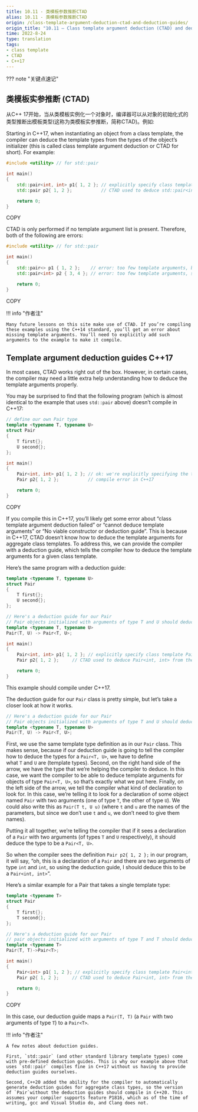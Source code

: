 ```yaml
---
title: 10.11 - 类模板参数推断CTAD
alias: 10.11 - 类模板参数推断CTAD
origin: /class-template-argument-deduction-ctad-and-deduction-guides/
origin_title: "10.11 — Class template argument deduction (CTAD) and deduction guides"
time: 2022-8-24
type: translation
tags:
- class template
- CTAD
- C++17
---
```


??? note "关键点速记"


## 类模板实参推断 (CTAD) 

从C++ 17开始，当从类模板实例化一个对象时，编译器可以从对象的初始化式的类型推断出模板类型(这称为类模板实参推断，简称CTAD)。例如:

Starting in C++17, when instantiating an object from a class template, the compiler can deduce the template types from the types of the object’s initializer (this is called class template argument deduction or CTAD for short). For example:

```cpp
#include <utility> // for std::pair

int main()
{
    std::pair<int, int> p1{ 1, 2 }; // explicitly specify class template std::pair<int, int> (C++11 onward)
    std::pair p2{ 1, 2 };           // CTAD used to deduce std::pair<int, int> from the initializers (C++17)

    return 0;
}
```

COPY

CTAD is only performed if no template argument list is present. Therefore, both of the following are errors:

```cpp
#include <utility> // for std::pair

int main()
{
    std::pair<> p1 { 1, 2 };    // error: too few template arguments, both arguments not deduced
    std::pair<int> p2 { 3, 4 }; // error: too few template arguments, second argument not deduced

    return 0;
}
```

COPY

!!! info "作者注"

	Many future lessons on this site make use of CTAD. If you’re compiling these examples using the C++14 standard, you’ll get an error about missing template arguments. You’ll need to explicitly add such arguments to the example to make it compile.

## Template argument deduction guides C++17 

In most cases, CTAD works right out of the box. However, in certain cases, the compiler may need a little extra help understanding how to deduce the template arguments properly.

You may be surprised to find that the following program (which is almost identical to the example that uses `std::pair` above) doesn’t compile in C++17:

```cpp
// define our own Pair type
template <typename T, typename U>
struct Pair
{
    T first{};
    U second{};
};

int main()
{
    Pair<int, int> p1{ 1, 2 }; // ok: we're explicitly specifying the template arguments
    Pair p2{ 1, 2 };           // compile error in C++17

    return 0;
}
```

COPY

If you compile this in C++17, you’ll likely get some error about “class template argument deduction failed” or “cannot deduce template arguments” or “No viable constructor or deduction guide”. This is because in C++17, CTAD doesn’t know how to deduce the template arguments for aggregate class templates. To address this, we can provide the compiler with a deduction guide, which tells the compiler how to deduce the template arguments for a given class template.

Here’s the same program with a deduction guide:

```cpp
template <typename T, typename U>
struct Pair
{
    T first{};
    U second{};
};

// Here's a deduction guide for our Pair
// Pair objects initialized with arguments of type T and U should deduce to Pair<T, U>
template <typename T, typename U>
Pair(T, U) -> Pair<T, U>;

int main()
{
    Pair<int, int> p1{ 1, 2 }; // explicitly specify class template Pair<int, int> (C++11 onward)
    Pair p2{ 1, 2 };     // CTAD used to deduce Pair<int, int> from the initializers (C++17)

    return 0;
}
```


This example should compile under C++17.

The deduction guide for our `Pair` class is pretty simple, but let’s take a closer look at how it works.

```cpp
// Here's a deduction guide for our Pair
// Pair objects initialized with arguments of type T and U should deduce to Pair<T, U>
template <typename T, typename U>
Pair(T, U) -> Pair<T, U>;
```


First, we use the same template type definition as in our `Pair` class. This makes sense, because if our deduction guide is going to tell the compiler how to deduce the types for a `Pair<T, U>`, we have to define what `T` and `U` are (template types). Second, on the right hand side of the arrow, we have the type that we’re helping the compiler to deduce. In this case, we want the compiler to be able to deduce template arguments for objects of type `Pair<T, U>`, so that’s exactly what we put here. Finally, on the left side of the arrow, we tell the compiler what kind of declaration to look for. In this case, we’re telling it to look for a declaration of some object named `Pair` with two arguments (one of type `T`, the other of type `U`). We could also write this as `Pair(T t, U u)` (where `t` and `u` are the names of the parameters, but since we don’t use `t` and `u`, we don’t need to give them names).

Putting it all together, we’re telling the compiler that if it sees a declaration of a `Pair` with two arguments (of types `T` and `U` respectively), it should deduce the type to be a `Pair<T, U>`.

So when the compiler sees the definition `Pair p2{ 1, 2 };` in our program, it will say, “oh, this is a declaration of a `Pair` and there are two arguments of type `int` and `int`, so using the deduction guide, I should deduce this to be a `Pair<int, int>`“.

Here’s a similar example for a Pair that takes a single template type:

```cpp
template <typename T>
struct Pair
{
    T first{};
    T second{};
};

// Here's a deduction guide for our Pair
// pair objects initialized with arguments of type T and T should deduce to Pair<T>
template <typename T>
Pair(T, T)->Pair<T>;

int main()
{
    Pair<int> p1{ 1, 2 }; // explicitly specify class template Pair<int> (C++11 onward)
    Pair p2{ 1, 2 };     // CTAD used to deduce Pair<int, int> from the initializers (C++17)

    return 0;
}
```

COPY

In this case, our deduction guide maps a `Pair(T, T)` (a `Pair` with two arguments of type `T`) to a `Pair<T>`.

!!! info "作者注"

	A few notes about deduction guides.
	
	First, `std::pair` (and other standard library template types) come with pre-defined deduction guides. This is why our example above that uses `std::pair` compiles fine in C++17 without us having to provide deduction guides ourselves.
	
	Second, C++20 added the ability for the compiler to automatically generate deduction guides for aggregate class types, so the version of `Pair`without the deduction guides should compile in C++20. This assumes your compiler supports feature P1816, which as of the time of writing, gcc and Visual Studio do, and Clang does not.